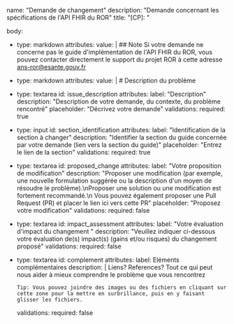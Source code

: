 name: "Demande de changement"
description: "Demande concernant les spécifications de l'API FHIR du ROR"
title: "[CP]: "

body:
  - type: markdown
    attributes:
      value: |
        ## Note 
        Si votre demande ne concerne pas le guide d'implémentation de l'API FHIR du ROR, vous pouvez contacter directement le support du projet ROR à cette adresse
ans-ror@esante.gouv.fr


  - type: markdown
    attributes:
      value: |
        # Description du problème

  - type: textarea
    id: issue_description
    attributes:
      label: "Description"
      description: "Description de votre demande, du contexte, du problème rencontré"
      placeholder: "Décrivez votre demande"
    validations:
      required: true

  - type: input
    id: section_identification
    attributes:
      label: "Identification de la section à changer"
      description: "Identifier la section du guide concernée par votre demande (lien vers la section du guide)"
      placeholder: "Entrez le lien de la section"
    validations:
      required: true

  - type: textarea
    id: proposed_change
    attributes:
      label: "Votre proposition de modification"
      description: "Proposer une modification (par exemple, une nouvelle formulation suggérée ou la description d'un moyen de résoudre le problème).\nProposer une solution ou une modification est fortement recommandé.\n Vous pouvez également proposer une Pull Request (PR)  et placer le lien ici vers cette PR"
      placeholder: "Proposez votre modification"
    validations:
      required: false

  - type: textarea
    id: impact_assessment
    attributes:
      label: "Votre évaluation d'impact du changement "
      description: "Veuillez indiquer ci-dessous votre évaluation de(s) impact(s) (gains et/ou risques) du changement proposé"
    validations:
      required: false
  
  - type: textarea
    id: complement
    attributes:
      label: Eléments complémentaires
      description: |
        Liens? References? Tout ce qui peut nous aider à mieux comprendre le problème que vous rencontrez

        Tip: Vous pouvez joindre des images ou des fichiers en cliquant sur cette zone pour la mettre en surbrillance, puis en y faisant glisser les fichiers.
    validations:
      required: false
